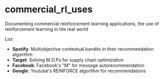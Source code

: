 # commercial_rl_uses
Documenting commercial reinforcement learning applications, the use of reinforcement learning in hte real world

List: 
 * **Spotify**: Multiobjective contextual bandits in their recommendation algorithm
 * **Target**: Solving M.D.Ps for supply chain optimization
 * **Facebook**: Facebook's "M" for message autorecommendation
 * **Google**: Youtube's REINFORCE algorithm for recommendations
